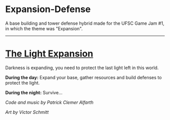# Expansion-Defense
A base building and tower defense hybrid made for the UFSC Game Jam #1, in which the theme was "Expansion". 

---

# [The Light Expansion](https://patrickalfa.itch.io/the-light-expansion)

Darkness is expanding, you need to protect the last light left in this world.


**During the day:**
Expand your base, gather resources and build defenses to protect the light.

**During the night:**
Survive...


*Code and music by Patrick Clemer Alfarth*

*Art by Victor Schmitt*
